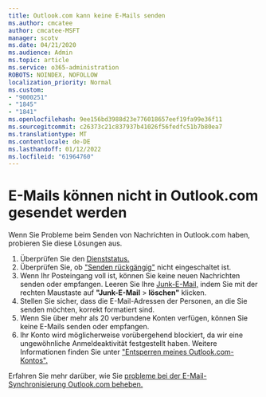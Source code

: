 ```yaml
---
title: Outlook.com kann keine E-Mails senden
ms.author: cmcatee
author: cmcatee-MSFT
manager: scotv
ms.date: 04/21/2020
ms.audience: Admin
ms.topic: article
ms.service: o365-administration
ROBOTS: NOINDEX, NOFOLLOW
localization_priority: Normal
ms.custom:
- "9000251"
- "1845"
- "1841"
ms.openlocfilehash: 9ee156bd3988d23e776018657eef19fa99e36f11
ms.sourcegitcommit: c26373c21c837937b41026f56fedfc51b7b80ea7
ms.translationtype: MT
ms.contentlocale: de-DE
ms.lasthandoff: 01/12/2022
ms.locfileid: "61964760"
---
```

# <a name="unable-to-send-email-in-outlookcom"></a>E-Mails können nicht in Outlook.com gesendet werden

Wenn Sie Probleme beim Senden von Nachrichten in Outlook.com haben, probieren Sie diese Lösungen aus.

1. Überprüfen Sie den [Dienststatus.](https://go.microsoft.com/fwlink/p/?linkid=837482) 
2. Überprüfen Sie, ob ["Senden rückgängig"](https://outlook.live.com/mail/options/mail/messageContent/undoSend) nicht eingeschaltet ist.
3. Wenn Ihr Posteingang voll ist, können Sie keine neuen Nachrichten senden oder empfangen. Leeren Sie Ihre [Junk-E-Mail,](https://outlook.live.com/mail/junkemail) indem Sie mit der rechten Maustaste auf **"Junk-E-Mail**  >  **löschen"** klicken.
4. Stellen Sie sicher, dass die E-Mail-Adressen der Personen, an die Sie senden möchten, korrekt formatiert sind.
5. Wenn Sie über mehr als 20 verbundene Konten verfügen, können Sie keine E-Mails senden oder empfangen.
6. Ihr Konto wird möglicherweise vorübergehend blockiert, da wir eine ungewöhnliche Anmeldeaktivität festgestellt haben. Weitere Informationen finden Sie unter ["Entsperren meines Outlook.com-Kontos".](https://support.office.com/article/f4ad2701-d166-4d8b-8a6a-9af2a1f8a4c4)

Erfahren Sie mehr darüber, wie Sie [probleme bei der E-Mail-Synchronisierung Outlook.com beheben.](https://support.office.com/article/d39e3341-8d79-4bf1-b3c7-ded602233642)